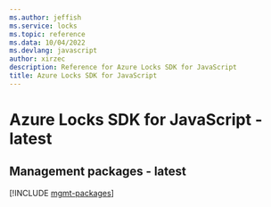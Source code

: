 ```yaml
---
ms.author: jeffish
ms.service: locks
ms.topic: reference
ms.data: 10/04/2022
ms.devlang: javascript
author: xirzec
description: Reference for Azure Locks SDK for JavaScript
title: Azure Locks SDK for JavaScript
---
```

# Azure Locks SDK for JavaScript - latest

## Management packages - latest
[!INCLUDE [mgmt-packages](locks-mgmt-index.md)]